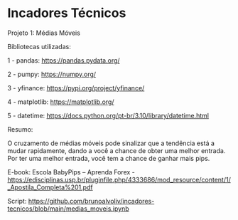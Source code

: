 # Incadores Técnicos

Projeto 1: Médias Móveis

Bibliotecas utilizadas:

1 - pandas: https://pandas.pydata.org/

2 - pumpy: https://numpy.org/

3 - yfinance: https://pypi.org/project/yfinance/

4 - matplotlib: https://matplotlib.org/

5 - datetime: https://docs.python.org/pt-br/3.10/library/datetime.html

Resumo:

O cruzamento de médias móveis pode sinalizar que a tendência está a mudar rapidamente, dando a você a chance de obter uma melhor entrada. Por ter uma melhor entrada, você tem a chance de ganhar mais pips.

E-book: Escola BabyPips – Aprenda Forex - https://edisciplinas.usp.br/pluginfile.php/4333686/mod_resource/content/1/_Apostila_Completa%201.pdf

Script: https://github.com/brunoalvoliv/incadores-tecnicos/blob/main/medias_moveis.ipynb
